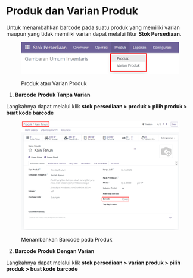 # Produk dan Varian Produk

Untuk menambahkan barcode pada suatu produk yang memiliki varian maupun yang tidak memiliki varian dapat melalui fitur **Stok Persediaan**.&#x20;

<figure><img src="../../../.gitbook/assets/image (27).png" alt=""><figcaption><p>Produk atau Varian Produk</p></figcaption></figure>

1. **Barcode Produk Tanpa Varian**

Langkahnya dapat melalui klik **stok persediaan > produk > pilih produk > buat kode barcode**

<figure><img src="../../../.gitbook/assets/image (28).png" alt=""><figcaption><p>Menambahkan Barcode pada Produk</p></figcaption></figure>

2. **Barcode Produk Dengan Varian**

Langkahnya dapat melalui klik **stok persediaan > varian produk > pilih produk > buat kode barcode**



